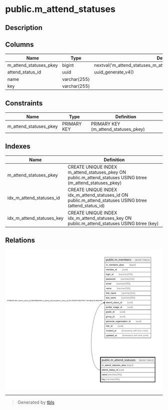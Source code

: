 # public.m_attend_statuses

## Description

## Columns

| Name | Type | Default | Nullable | Children | Parents | Comment |
| ---- | ---- | ------- | -------- | -------- | ------- | ------- |
| m_attend_statuses_pkey | bigint | nextval('m_attend_statuses_m_attend_statuses_pkey_seq'::regclass) | false |  |  |  |
| attend_status_id | uuid | uuid_generate_v4() | false | [public.m_members](public.m_members.md) |  |  |
| name | varchar(255) |  | false |  |  |  |
| key | varchar(255) |  | false |  |  |  |

## Constraints

| Name | Type | Definition |
| ---- | ---- | ---------- |
| m_attend_statuses_pkey | PRIMARY KEY | PRIMARY KEY (m_attend_statuses_pkey) |

## Indexes

| Name | Definition |
| ---- | ---------- |
| m_attend_statuses_pkey | CREATE UNIQUE INDEX m_attend_statuses_pkey ON public.m_attend_statuses USING btree (m_attend_statuses_pkey) |
| idx_m_attend_statuses_id | CREATE UNIQUE INDEX idx_m_attend_statuses_id ON public.m_attend_statuses USING btree (attend_status_id) |
| idx_m_attend_statuses_key | CREATE UNIQUE INDEX idx_m_attend_statuses_key ON public.m_attend_statuses USING btree (key) |

## Relations

![er](public.m_attend_statuses.svg)

---

> Generated by [tbls](https://github.com/k1LoW/tbls)
